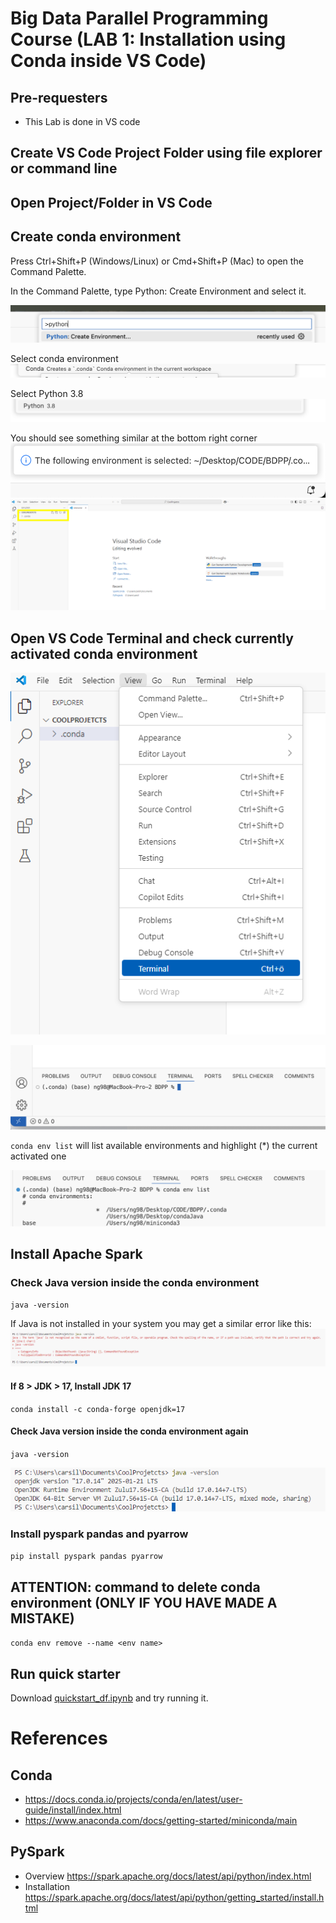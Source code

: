 # Big Data Parallel Programming Course (LAB 1: Installation using Conda inside VS Code)

## Pre-requesters
- This Lab is done in VS code

## Create VS Code Project Folder using file explorer or command line 

## Open Project/Folder in VS Code

## Create conda environment
Press Ctrl+Shift+P (Windows/Linux) or Cmd+Shift+P (Mac) to open the Command Palette.

In the Command Palette, type Python: Create Environment and select it.

![](Create_Env_1.png)

Select conda environment
![](Create_Env_2.png)

Select Python 3.8
![](Create_Env_3.png)

You should see something similar at the bottom right corner
![](Create_Env_4.png)
![Conda_Install_Success.png](Conda_Install_Success.png)

## Open VS Code Terminal and check currently activated conda environment
![Open_Terminal.png](Open_Terminal.png)

![](Check_Env_2.png)

`conda env list` will list available environments and highlight (*) the current activated one

![](Check_Env_3.png)

## Install Apache Spark
### Check Java version inside the conda environment
``java -version``

If Java is not installed in your system you may get a similar error like this:
![Java_Not_Found.png](Java_Not_Found.png)
#### If 8 > JDK > 17, Install JDK 17
``conda install -c conda-forge openjdk=17``
#### Check Java version inside the conda environment again
``java -version``

![Java_Install_Success.png](Java_Install_Success.png)
### Install pyspark pandas and pyarrow
``pip install pyspark pandas pyarrow``

## ATTENTION: command to delete conda environment (ONLY IF YOU HAVE MADE A MISTAKE)
``conda env remove --name <env name>``

## Run quick starter
Download [quickstart_df.ipynb](quickstart_df.ipynb) and try running it.

# References
## Conda 
- https://docs.conda.io/projects/conda/en/latest/user-guide/install/index.html
- https://www.anaconda.com/docs/getting-started/miniconda/main

## PySpark
- Overview https://spark.apache.org/docs/latest/api/python/index.html
- Installation https://spark.apache.org/docs/latest/api/python/getting_started/install.html